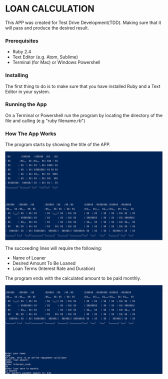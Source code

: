 # LOAN CALCULATION

This APP was created for Test Drive Development(TDD). Making sure that it will pass and produce the desired result.

### Prerequisites
- Ruby 2.4 
- Text Editor (e.g. Atom, Sublime)
- Terminal (for Mac) or Windows Powershell

### Installing
The first thing to do is to make sure that you have installed Ruby and a Text Editor in your system.

### Running the App
On a Terminal or Powershell run the program by locating the directory of the file and calling (e.g "ruby filename.rb")

### How The App Works
The program starts by showing the title of the APP.

![alt text](https://github.com/marc-acm/loan-calculation/blob/master/loan1.png)


The succeeding lines will require the following:
 - Name of Loaner
 - Desired Amount To Be Loaned
 - Loan Terms (Interest Rate and Duration)

The program ends with the calculated amount to be paid monthly.

![alt text](https://github.com/marc-acm/loan-calculation/blob/master/loan2.png)

